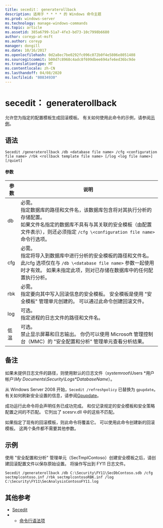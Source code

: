 ```yaml
---
title: secedit： generaterollback
description: 适用于 * * * * 的 Windows 命令主题
ms.prod: windows-server
ms.technology: manage-windows-commands
ms.topic: article
ms.assetid: 385a6799-51a7-4fe3-bd73-10c7998b6680
author: coreyp-at-msft
ms.author: coreyp
manager: dongill
ms.date: 10/16/2017
ms.openlocfilehash: 0d2a8ec7be0292fc096c072b0f4e5806e8051408
ms.sourcegitcommit: b00d7c8968c4adc8f699dbee694afe6ed36bc9de
ms.translationtype: MT
ms.contentlocale: zh-CN
ms.lasthandoff: 04/08/2020
ms.locfileid: "80834930"
---
```

# <a name="seceditgeneraterollback"></a>secedit： generaterollback



允许您为指定的配置模板生成回滚模板。 有关如何使用此命令的示例，请参阅[示例](#BKMK_Examples)。

## <a name="syntax"></a>语法

```
Secedit /generaterollback /db <database file name> /cfg <configuration file name> /rbk <rollback template file name> [/log <log file name>] [/quiet]
```

#### <a name="parameters"></a>参数

|参数|说明|
|---------|-----------|
|db|必需。</br>指定数据库的路径和文件名，该数据库包含将对其执行分析的存储配置。</br>如果文件名指定的数据库不具有与其关联的安全模板（由配置文件表示），则还必须指定 `/cfg \<configuration file name>` 命令行选项。|
|cfg|必需。</br>指定将导入到数据库中进行分析的安全模板的路径和文件名。</br>此/cfg 选项仅在与 `/db \<database file name>` 参数一起使用时才有效。 如果未指定此项，则对已存储在数据库中的任何配置执行分析。|
|rbk|必需。</br>指定要向其中写入回滚信息的安全模板。 安全模板是使用 "安全模板" 管理单元创建的。 可以通过此命令创建回滚文件。|
|log|可选。</br>指定进程的日志文件的路径和文件名。|
|低温|可选。</br>禁止显示屏幕和日志输出。 你仍可以使用 Microsoft 管理控制台（MMC）的 "安全配置和分析" 管理单元查看分析结果。|

## <a name="remarks"></a>备注

如果未提供日志文件的路径，则使用默认的日志文件（*systemroot*\Users \*用户帐户<em>\My Documents\Security\Logs\*DatabaseName</em>）。

从 Windows Server 2008 开始，`Secedit /refreshpolicy` 已替换为 `gpupdate`。 有关如何刷新安全设置的信息，请参阅[Gpupdate](gpupdate.md)。

成功运行此命令将会声明任务已成功完成。 和仅记录规定的安全模板和安全策略配置之间的不匹配。 它列出了 scesrv.dll 中的这些不匹配。

如果指定了现有的回滚模板，则此命令将覆盖它。 可以使用此命令创建新的回滚模板。 这两个条件都不需要其他参数。

## <a name="examples"></a><a name=BKMK_Examples></a>示例

使用 "安全配置和分析" 管理单元（SecTmplContoso）创建安全模板之后，请创建回滚配置文件以保存原始设置。 将操作写出到 FY11 日志文件。
```
Secedit /generaterollback /db C:\Security\FY11\SecDbContoso.sdb /cfg sectmplcontoso.inf /rbk sectmplcontosoRBK.inf /log C:\Security\FY11\SecAnalysisContosoFY11.log
```

## <a name="additional-references"></a>其他参考

-   [Secedit](secedit.md)
-   - [命令行语法项](command-line-syntax-key.md)